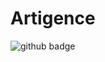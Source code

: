 # Artigence
<p align="center">
 
  ![github badge](http://img.shields.io/badge/-Github-black?style=flat-square&logo=github)
  
</p>
